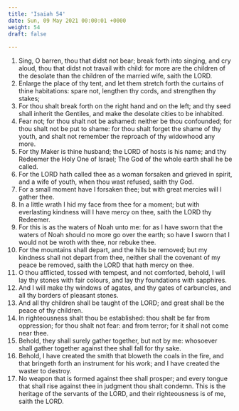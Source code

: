 ```yaml
---
title: 'Isaiah 54'
date: Sun, 09 May 2021 00:00:01 +0000
weight: 54
draft: false
  
---
```


1. Sing, O barren, thou that didst not bear; break forth into singing, and cry aloud, thou that didst not travail with child: for more are the children of the desolate than the children of the married wife, saith the LORD.
2. Enlarge the place of thy tent, and let them stretch forth the curtains of thine habitations: spare not, lengthen thy cords, and strengthen thy stakes;
3. For thou shalt break forth on the right hand and on the left; and thy seed shall inherit the Gentiles, and make the desolate cities to be inhabited.
4. Fear not; for thou shalt not be ashamed: neither be thou confounded; for thou shalt not be put to shame: for thou shalt forget the shame of thy youth, and shalt not remember the reproach of thy widowhood any more.
5. For thy Maker is thine husband; the LORD of hosts is his name; and thy Redeemer the Holy One of Israel; The God of the whole earth shall he be called.
6. For the LORD hath called thee as a woman forsaken and grieved in spirit, and a wife of youth, when thou wast refused, saith thy God.
7. For a small moment have I forsaken thee; but with great mercies will I gather thee.
8. In a little wrath I hid my face from thee for a moment; but with everlasting kindness will I have mercy on thee, saith the LORD thy Redeemer.
9. For this is as the waters of Noah unto me: for as I have sworn that the waters of Noah should no more go over the earth; so have I sworn that I would not be wroth with thee, nor rebuke thee.
10. For the mountains shall depart, and the hills be removed; but my kindness shall not depart from thee, neither shall the covenant of my peace be removed, saith the LORD that hath mercy on thee.
11. O thou afflicted, tossed with tempest, and not comforted, behold, I will lay thy stones with fair colours, and lay thy foundations with sapphires.
12. And I will make thy windows of agates, and thy gates of carbuncles, and all thy borders of pleasant stones.
13. And all thy children shall be taught of the LORD; and great shall be the peace of thy children.
14. In righteousness shalt thou be established: thou shalt be far from oppression; for thou shalt not fear: and from terror; for it shall not come near thee.
15. Behold, they shall surely gather together, but not by me: whosoever shall gather together against thee shall fall for thy sake.
16. Behold, I have created the smith that bloweth the coals in the fire, and that bringeth forth an instrument for his work; and I have created the waster to destroy.
17. No weapon that is formed against thee shall prosper; and every tongue that shall rise against thee in judgment thou shalt condemn. This is the heritage of the servants of the LORD, and their righteousness is of me, saith the LORD.
